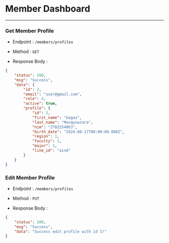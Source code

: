 # Member Dashboard

---

### Get Member Profile

* Endpoint : `/members/profiles`
* Method : `GET`

* Response Body :

```json
{
    "status": 200,
    "msg": "Success",
    "data": {
        "id": 2,
        "email": "user@gmail.com",
        "role": 4,
        "active": true,
        "profile": {
            "id": 2,
            "first_name": "Gagaz",
            "last_name": "Manqunazara",
            "nim": "2702254063",
            "birth_date": "2024-08-17T00:00:00.000Z",
            "region": 1,
            "faculty": 1,
            "major": 1,
            "line_id": "aind"
        }
    }
}
```

### Edit Member Profile

* Endpoint : `/members/profiles`
* Method : `PUT`

* Response Body :

```json
{
    "status": 200,
    "msg": "Success",
    "data": "Success edit profile with id 1!"
}
```
